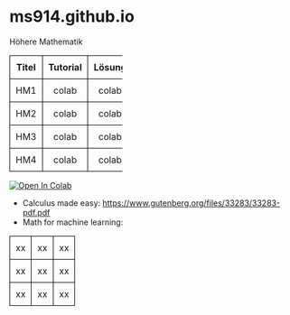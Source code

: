 # ms914.github.io

Höhere Mathematik


|Titel|Tutorial|Lösung|
|--|--|--|
|HM1|colab|colab|
|HM2|colab|colab|
|HM3|colab|colab|
|HM4|colab|colab|

<a target="_blank" href="https://colab.research.google.com/github/GoogleCloudPlatform/vertex-ai-samples/blob/main/notebooks/official/model_monitoring/model_monitoring.ipynb">
  <img src="https://colab.research.google.com/assets/colab-badge.svg" alt="Open In Colab"/>
</a>

- Calculus made easy: https://www.gutenberg.org/files/33283/33283-pdf.pdf
- Math for machine learning:

<!DOCTYPE html>
<html lang="en">
<head>
    <meta charset="UTF-8">
    <meta name="viewport" content="width=device-width, initial-scale=1.0">
    <title>3x3 Table</title>
    <style>
        table {
            width: 200px;
            border-collapse: collapse;
        }
        td, th {
            border: 1px solid black;
            text-align: center;
            padding: 10px;
        }
    </style>
</head>
<body>
    <table>
        <tr>
            <td>xx</td><td>xx</td><td>xx</td>
        </tr>
        <tr>
            <td>xx</td><td>xx</td><td>xx</td>
        </tr>
        <tr>
            <td>xx</td><td>xx</td><td>xx</td>
        </tr>
    </table>
</body>
</html>

